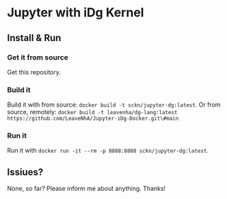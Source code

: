 # Jupyter with iDg Kernel

## Install & Run

### Get it from source

Get this repository.

### Build it

Build it with from source: `docker build -t sckn/jupyter-dg:latest`.
Or from source, remotely: `docker build -t leavenha/dg-lang:latest https://github.com/LeaveNhA/Jupyter-iDg-Docker.git\#main`

### Run it

Run it with `docker run -it --rm -p 8888:8888 sckn/jupyter-dg:latest`.

## Issiues?

None, so far? Please inform me about anything. Thanks!
